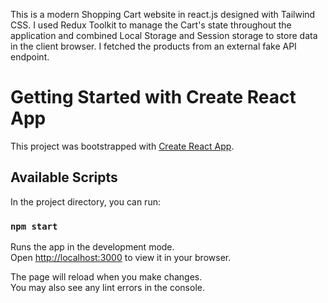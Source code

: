 This is a modern Shopping Cart website in react.js designed with Tailwind CSS. I used Redux Toolkit to manage the Cart's state throughout the application and combined Local Storage and Session storage to store data in the client browser. I fetched the products from an external fake API endpoint.

# Getting Started with Create React App

This project was bootstrapped with [Create React App](https://github.com/facebook/create-react-app).

## Available Scripts

In the project directory, you can run:

### `npm start`

Runs the app in the development mode.\
Open [http://localhost:3000](http://localhost:3000) to view it in your browser.

The page will reload when you make changes.\
You may also see any lint errors in the console.
